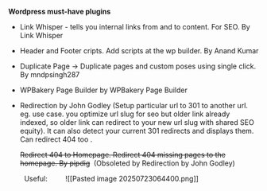 **Wordpress must-have plugins**

- Link Whisper - tells you internal links from and to content. For SEO. By Link Whisper
- Header and Footer cripts. Add scripts at the wp builder. By Anand Kumar
- Duplicate Page → Duplicate pages and custom poses using single click. By mndpsingh287
- WPBakery Page Builder by WPBakery Page Builder
- Redirection by John Godley (Setup particular url to 301 to another url. eg. use case. you optimize url slug for seo but older link already indexed, so older link can redirect to your new url slug with shared SEO equity). It can also detect your current 301 redirects and displays them. Can redirect 404 too  .
      
    ~~Redirect 404 to Homepage. Redirect 404 missing pages to the homepage. By pipdig~~  (Obsoleted by Redirection by John Godley)
  
   Useful:
   ![[Pasted image 20250723064400.png]]

